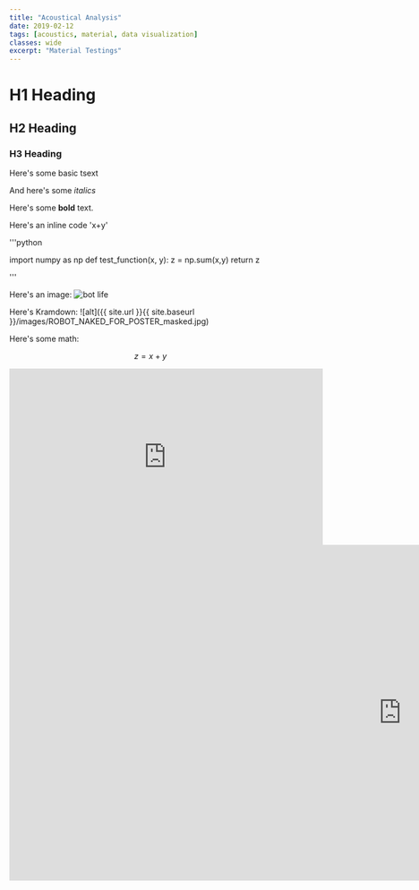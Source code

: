 ```yaml
---
title: "Acoustical Analysis"
date: 2019-02-12
tags: [acoustics, material, data visualization]
classes: wide
excerpt: "Material Testings"
---
```


# H1 Heading

## H2 Heading

### H3 Heading

Here's some basic tsext

And here's some *italics*

Here's some **bold** text.

Here's an inline code 'x+y'

'''python

import numpy as np
def test_function(x, y):
    z = np.sum(x,y)
    return z

'''

Here's an image:
<img src="{{ site.url }}{{ site.baseurl }}/images/ROBOT_NAKED_FOR_POSTER_masked.jpg" alt="bot life">

Here's Kramdown:
![alt]({{ site.url }}{{ site.baseurl }}/images/ROBOT_NAKED_FOR_POSTER_masked.jpg)

Here's some math:

$$z = x + y$$

<iframe width="560" height="315" src="https://www.youtube.com/embed/dHHmUF9gs70" frameborder="0" allowfullscreen></iframe>

<iframe width="1400" height="600" src="https://plot.ly/~tngai/46.embed" frameborder="0" allowfullscreen></iframe>

